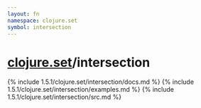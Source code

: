 ```yaml
---
layout: fn
namespace: clojure.set
symbol: intersection
---
```


# [clojure.set](../)/intersection

{% include 1.5.1/clojure.set/intersection/docs.md %}
{% include 1.5.1/clojure.set/intersection/examples.md %}
{% include 1.5.1/clojure.set/intersection/src.md %}

